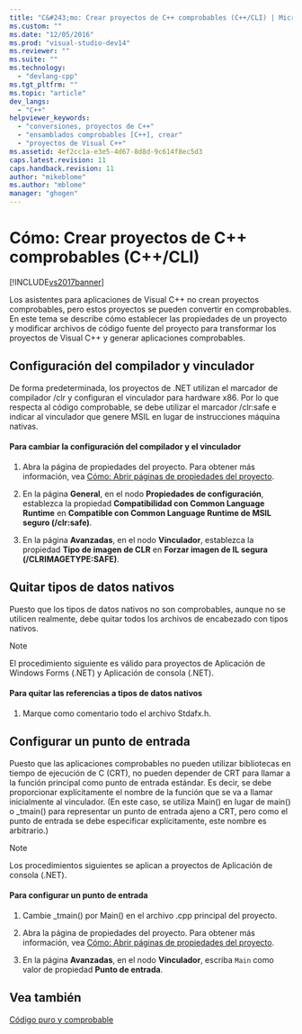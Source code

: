 ```yaml
---
title: "C&#243;mo: Crear proyectos de C++ comprobables (C++/CLI) | Microsoft Docs"
ms.custom: ""
ms.date: "12/05/2016"
ms.prod: "visual-studio-dev14"
ms.reviewer: ""
ms.suite: ""
ms.technology: 
  - "devlang-cpp"
ms.tgt_pltfrm: ""
ms.topic: "article"
dev_langs: 
  - "C++"
helpviewer_keywords: 
  - "conversiones, proyectos de C++"
  - "ensamblados comprobables [C++], crear"
  - "proyectos de Visual C++"
ms.assetid: 4ef2cc1a-e3e5-4d67-8d8d-9c614f8ec5d3
caps.latest.revision: 11
caps.handback.revision: 11
author: "mikeblome"
ms.author: "mblome"
manager: "ghogen"
---
```

# C&#243;mo: Crear proyectos de C++ comprobables (C++/CLI)
[!INCLUDE[vs2017banner](../assembler/inline/includes/vs2017banner.md)]

Los asistentes para aplicaciones de Visual C\+\+ no crean proyectos comprobables, pero estos proyectos se pueden convertir en comprobables.  En este tema se describe cómo establecer las propiedades de un proyecto y modificar archivos de código fuente del proyecto para transformar los proyectos de Visual C\+\+ y generar aplicaciones comprobables.  
  
## Configuración del compilador y vinculador  
 De forma predeterminada, los proyectos de .NET utilizan el marcador de compilador \/clr y configuran el vinculador para hardware x86.  Por lo que respecta al código comprobable, se debe utilizar el marcador \/clr:safe e indicar al vinculador que genere MSIL en lugar de instrucciones máquina nativas.  
  
#### Para cambiar la configuración del compilador y el vinculador  
  
1.  Abra la página de propiedades del proyecto.  Para obtener más información, vea [Cómo: Abrir páginas de propiedades del proyecto](../misc/how-to-open-project-property-pages.md).  
  
2.  En la página **General**, en el nodo **Propiedades de configuración**, establezca la propiedad **Compatibilidad con Common Language Runtime** en **Compatible con Common Language Runtime de MSIL seguro \(\/clr:safe\)**.  
  
3.  En la página **Avanzadas**, en el nodo **Vinculador**, establezca la propiedad **Tipo de imagen de CLR** en **Forzar imagen de IL segura \(\/CLRIMAGETYPE:SAFE\)**.  
  
## Quitar tipos de datos nativos  
 Puesto que los tipos de datos nativos no son comprobables, aunque no se utilicen realmente, debe quitar todos los archivos de encabezado con tipos nativos.  
  
> [!NOTE]
>  El procedimiento siguiente es válido para proyectos de Aplicación de Windows Forms \(.NET\) y Aplicación de consola \(.NET\).  
  
#### Para quitar las referencias a tipos de datos nativos  
  
1.  Marque como comentario todo el archivo Stdafx.h.  
  
## Configurar un punto de entrada  
 Puesto que las aplicaciones comprobables no pueden utilizar bibliotecas en tiempo de ejecución de C \(CRT\), no pueden depender de CRT para llamar a la función principal como punto de entrada estándar.  Es decir, se debe proporcionar explícitamente el nombre de la función que se va a llamar inicialmente al vinculador. \(En este caso, se utiliza Main\(\) en lugar de main\(\) o \_tmain\(\) para representar un punto de entrada ajeno a CRT, pero como el punto de entrada se debe especificar explícitamente, este nombre es arbitrario.\)  
  
> [!NOTE]
>  Los procedimientos siguientes se aplican a proyectos de Aplicación de consola \(.NET\).  
  
#### Para configurar un punto de entrada  
  
1.  Cambie \_tmain\(\) por Main\(\) en el archivo .cpp principal del proyecto.  
  
2.  Abra la página de propiedades del proyecto.  Para obtener más información, vea [Cómo: Abrir páginas de propiedades del proyecto](../misc/how-to-open-project-property-pages.md).  
  
3.  En la página **Avanzadas**, en el nodo **Vinculador**, escriba `Main` como valor de propiedad **Punto de entrada**.  
  
## Vea también  
 [Código puro y comprobable](../dotnet/pure-and-verifiable-code-cpp-cli.md)
